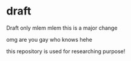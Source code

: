# draft
Draft only
mlem mlem this is a major change

omg are you gay who knows hehe

this repository is used for researching purpose!
